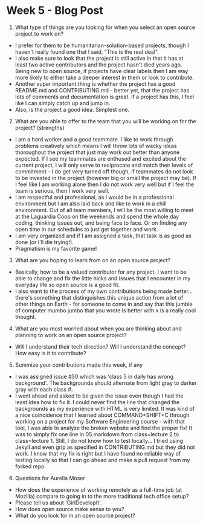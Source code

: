 # Week 5 - Blog Post

1. What type of things are you looking for when you select an open source project to work on?
  - I prefer for them to be humanitarian-solution-based projects, though I haven't really found one that I said, "This is the real deal".
  - I also make sure to look that the project is still active in that it has at least two active contributors and the project hasn't died years ago. Being new to open source, if projects have clear labels then I am way more likely to either take a deeper interest in them or look to contribute.
  - Another super important thing is whether the project has a good README.md and CONTRIBUTING.md - better yet, that the project has lots of comments and documentation is great. If a project has this, I feel like I can simply catch up and jump in.
  - Also, is the project a good idea. Simplest one.
  
2. What are you able to offer to the team that you will be working on for the project? (strengths)
  - I am a hard worker and a good teammate. I like to work through problems creatively which means I will throw lots of wacky
  ideas thoroughout the project that just may work out better than anyone expected. If I see my teammates are enthused and excited about the current project, I will only serve to reciprocate and match their levels of commitment - I do get very turned off though, if teammates do not look to be invested in the project (however big or small the project may be). If I feel like I am working alone then I do not work very well but if I feel the team is serious, then I work very well. 
  - I am respectful and professional, as I would be in a professional environment but I am also laid  back and like to work in a chill environment. Out of all team members, I will be the most willing to meet at the Laguardia Coop on the weekends and spend the whole day coding, thinking issues out, and being face to face. Or on finding any open time in our schedules to just get together and work.
  - I am very organized and if I am assigned a task, that task is as good as done (or I'll die trying!).
  - Pragmatism is my favorite game!
  
3. What are you hoping to learn from on an open source project?
  - Basically, how to be a valued contributor for any project. I want to be able to change and fix the little hicks and issues that I encounter in my everyday life so open source is a good fit. 
  - I also want to the process of my own contributions being made better... there's something that distinguishes this unique action from a lot of other things on Earth - for someone to come in and say that this jumble of computer mumbo jumbo that you wrote is better with x is a really cool thought.
  
4. What are you most worried about when you are thinking about and planning to work on an open source project?
  - Will I understand their tech direction? Will I understand the concept? How easy is it to contribute?
  
  
5. Summize your contributions made this week, if any
  - I was assigned issue #50 which was 'class 5 in daily has wrong background'. The backgrounds should alternate from light gray to darker gray with each class #. 
  - I went ahead and asked to be given the issue even though I had the least idea how to fix it. I could never find the line that changed the backgrounds as my experience with HTML is very limited. It was kind of a nice coincidence that I learned about COMMAND+SHIFT+C through working on a project for my Software Engineering course - with that tool, I was able to analyze the broken website and find the proper fix! It was to simply fix one line in 05.markdown from class=lecture 2 to class=lecture 1. Still, I do not know how to test locally... I tried using Jekyll and even grip as specified in CONTRIBUTING.md but they did not work. I know that my fix is right but I have found no reliable way of testing locally so that I can go ahead and make a pull request from my forked repo.
  
6. Questions for Aurelia Moser
  - How does the experience of working remotely as a full-time job (at Mozilla) compare to going in to the more traditional tech office setup?
  - Please tell us about 'GirlDevelopIt'.
  - How does open source make sense to you?
  - What do you look for in an open source project?
